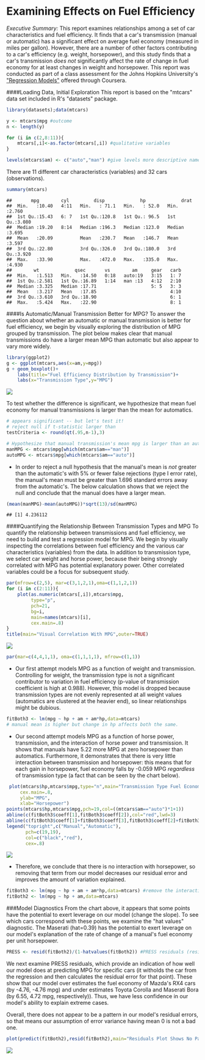 # Examining Effects on Fuel Efficiency

*Executive Summary:* This report examines relationships among a set of car characteristics and fuel efficiency. It finds that a car's transmission (manual or automatic) has a significant effect on average fuel economy (measured in miles per gallon). However, there are a number of other factors contributing to a car's efficiency (e.g. weight, horsepower), and this study finds that a car's transmission *does not* significantly affect the rate of change in fuel economy for at least changes in weight and horsepower. This report was conducted as part of a class assessment for the Johns Hopkins University's ["Regression Models"](https://www.coursera.org/course/regmods) offered through Coursera.

####Loading Data, Initial Exploration
This report is based on the "mtcars" data set included in R's "datasets" package. 

```r
library(datasets);data(mtcars)
```

```r
y <- mtcars$mpg #outcome
n <- length(y)

for (i in c(2,8:11)){
    mtcars[,i]<-as.factor(mtcars[,i]) #qualitative variables
}

levels(mtcars$am) <- c("auto","man") #give levels more descriptive names
```
There are 11 different car characteristics (variables) and 32 cars (observations).

```r
summary(mtcars)
```

```
##       mpg        cyl         disp             hp             drat      
##  Min.   :10.40   4:11   Min.   : 71.1   Min.   : 52.0   Min.   :2.760  
##  1st Qu.:15.43   6: 7   1st Qu.:120.8   1st Qu.: 96.5   1st Qu.:3.080  
##  Median :19.20   8:14   Median :196.3   Median :123.0   Median :3.695  
##  Mean   :20.09          Mean   :230.7   Mean   :146.7   Mean   :3.597  
##  3rd Qu.:22.80          3rd Qu.:326.0   3rd Qu.:180.0   3rd Qu.:3.920  
##  Max.   :33.90          Max.   :472.0   Max.   :335.0   Max.   :4.930  
##        wt             qsec       vs        am     gear   carb  
##  Min.   :1.513   Min.   :14.50   0:18   auto:19   3:15   1: 7  
##  1st Qu.:2.581   1st Qu.:16.89   1:14   man :13   4:12   2:10  
##  Median :3.325   Median :17.71                    5: 5   3: 3  
##  Mean   :3.217   Mean   :17.85                           4:10  
##  3rd Qu.:3.610   3rd Qu.:18.90                           6: 1  
##  Max.   :5.424   Max.   :22.90                           8: 1
```

####Is Automatic/Manual Transmission Better for MPG?
To answer the question about whether an automatic or manual transmission is better for fuel efficiency, we begin by visually exploring the distribution of MPG grouped by transmission. The plot below makes clear that manual transmissions do have a larger mean MPG than automatic but also appear to vary more widely.


```r
library(ggplot2)
g <- ggplot(mtcars,aes(x=am,y=mpg))
g + geom_boxplot()+
    labs(title="Fuel Efficiency Distribution by Transmission")+
    labs(x="Transmission Type",y="MPG")
```

![](./Regression_CourseProject_files/figure-html/unnamed-chunk-4-1.png) 

To test whether the difference is significant, we hypothesize that mean fuel economy for manual transmissions is larger than the mean for automatics.

```r
# appears significant -- but let's test it!
# reject null if t-statistic larger than
testCriteria <- round(qt(.95,n-1),3)

# Hypothesize that manual transmission's mean mpg is larger than an automatic's
manMPG <- mtcars$mpg[which(mtcars$am=="man")]
autoMPG <- mtcars$mpg[which(mtcars$am=="auto")]
```
- In order to reject a null hypothesis that the manual's mean is *not* greater than the automatic's with 5% or fewer false rejections (type I error rate), the manual's mean must be greater than 1.696 standard errors away from the automatic's. The below calculation shows that we reject the null and conclude that the manual does have a larger mean. 

```r
(mean(manMPG)-mean(autoMPG))*sqrt(13)/sd(manMPG)
```

```
## [1] 4.236112
```

####Quantifying the Relationship Between Transmission Types and MPG
To quantify the relationship between transmissions and fuel efficiency, we need to build and test a regression model for MPG. We begin by visually inspecting the correlations between fuel efficiency and the various car characteristics (variables) from the data. In addition to transmission type, we select car weight and horse power, because their being strongly correlated with MPG has potential explanatory power. Other correlated variables could be a focus for subsequent study. 


```r
par(mfrow=c(2,5), mar=c(3,1,2,1),oma=c(1,1,2,1))
for (i in c(2:11)){
    plot(as.numeric(mtcars[,i]),mtcars$mpg,
         type="p",
         pch=21,
         bg=i,
         main=names(mtcars)[i],
         cex.main=.8)
}
title(main="Visual Correlation With MPG",outer=TRUE)
```

![](./Regression_CourseProject_files/figure-html/unnamed-chunk-7-1.png) 

```r
par(mar=c(4,4,1,1), oma=c(1,1,1,1), mfrow=c(1,1))
```

 +  Our first attempt models MPG as a function of weight and transmission. Controlling for weight, the transmission type is not a significant contributor to variation in fuel efficiency (p-value of transmission coefficient is high at 0.988). However, this model is dropped because transmission types are not evenly represented at all weight values (automatics are clustered at the heavier end), so linear relationships might be dubious.
 

```r
fitBoth3 <- lm(mpg ~ hp + am + am*hp,data=mtcars)
# manual mean is higher but change in hp affects both the same.
```
 
 +  Our second attempt models MPG as a function of horse power, transmission, and the interaction of horse power and transmission. It shows that manuals have 5.22 more MPG at zero horsepower than automatics. Furthermore, it demonstrates that there is very little interaction between transmission and horsepower: this means that for each gain in horsepower, fuel economy falls by -0.059 MPG *regardless* of transmission type (a fact that can be seen by the chart below).
 

```r
 plot(mtcars$hp,mtcars$mpg,type="n",main="Transmission Type Fuel Economy by Horsepower",
     cex.main=.8,
     ylab="MPG",
     xlab="Horsepower")
points(mtcars$hp,mtcars$mpg,pch=19,col=((mtcars$am=="auto")*1+1))
abline(c(fitBoth3$coeff[1],fitBoth3$coeff[2]),col="red",lwd=3)
abline(c(fitBoth3$coeff[1]+fitBoth3$coeff[3],fitBoth3$coeff[2]+fitBoth3$coeff[4]),col="black",lwd=3)
legend("topright",c("Manual","Automatic"),
       pch=c(19,19),
       col=c("black","red"),
       cex=.8)
```

![](./Regression_CourseProject_files/figure-html/unnamed-chunk-10-1.png) 

+  Therefore, we conclude that there is no interaction with horsepower, so removing that term from our model decreases our residual error and improves the amount of variation explained.


```r
fitBoth3 <- lm(mpg ~ hp + am + am*hp,data=mtcars) #remove the interaction term
fitBoth2 <- lm(mpg ~ hp + am,data=mtcars)
```

###Model Diagnostics
From the chart above, it appears that some points have the potential to exert leverage on our model (change the slope).  To see which cars correspond with these points, we examine the "hat values" diagnostic. The Maserati (hat=0.39) has the potential to exert leverage on our model's explanation of the rate of change of a manual's fuel economy per unit horsepower.


```r
PRESS <- resid(fitBoth2)/(1-hatvalues(fitBoth2)) #PRESS residuals (residual for point i if it is withheld from model)
```
We next examine PRESS residuals, which provide an indication of how well our model does at predicting MPG for specific cars (it witholds the car from the regression and then calculates the residual error for that point). These show that our model over estimates the fuel economy of Mazda's RX4 cars (by -4.76, -4.76 mpg) and under estimates Toyota Corolla and Maserati Bora (by 6.55, 4.72 mpg, respectively)). Thus, we have less confidence in our model's ability to explain extreme cases.

Overall, there does not appear to be a pattern in our model's residual errors, so that means our assumption of error variance having mean 0 is not a bad one.


```r
plot(predict(fitBoth2),resid(fitBoth2),main="Residuals Plot Shows No Pattern",cex.main=.8,xlab="predicted fuel economy",ylab="residual error") # no obvious pattern
```

![](./Regression_CourseProject_files/figure-html/unnamed-chunk-13-1.png) 
